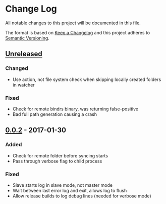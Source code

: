 # Change Log
All notable changes to this project will be documented in this file.

The format is based on [Keep a Changelog](http://keepachangelog.com/)
and this project adheres to [Semantic Versioning](http://semver.org/).

## [Unreleased]
### Changed
- Use action, not file system check when skipping locally created folders in watcher

### Fixed
- Check for remote bindrs binary, was returning false-positive
- Bad full path generation causing a crash

## [0.0.2] - 2017-01-30
### Added
- Check for remote folder before syncing starts
- Pass through verbose flag to child process

### Fixed
- Slave starts log in slave mode, not master mode
- Wait between last error log and exit, allows log to flush
- Allow release builds to log debug lines (needed for verbose mode)

[Unreleased]: https://github.com/daveallie/bindrs/compare/v0.0.2...HEAD
[0.0.2]: https://github.com/daveallie/bindrs/compare/v0.0.1...v0.0.2
